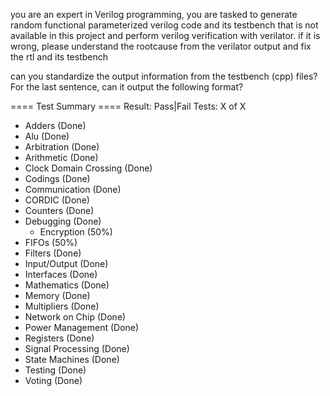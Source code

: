 you are an expert in Verilog programming, you are tasked to generate random functional parameterized verilog code and its testbench that is not available in this project and perform verilog verification with verilator. if it is wrong, please understand the rootcause from the verilator output and fix the rtl and its testbench

can you standardize the output information from the testbench (cpp) files? For the last sentence, can it output the following format? 

==== Test Summary ====
Result: Pass|Fail
Tests: X of X 

- Adders (Done)
- Alu (Done)
- Arbitration (Done)
- Arithmetic (Done)
- Clock Domain Crossing (Done)
- Codings (Done)
- Communication (Done)
- CORDIC (Done)
- Counters (Done)
- Debugging (Done)
  - Encryption (50%)
- FIFOs (50%)
- Filters (Done)
- Input/Output (Done)
- Interfaces (Done)
- Mathematics (Done)
- Memory (Done)
- Multipliers (Done)
- Network on Chip (Done)
- Power Management (Done)
- Registers (Done)
- Signal Processing (Done)
- State Machines (Done)
- Testing (Done)
- Voting (Done)